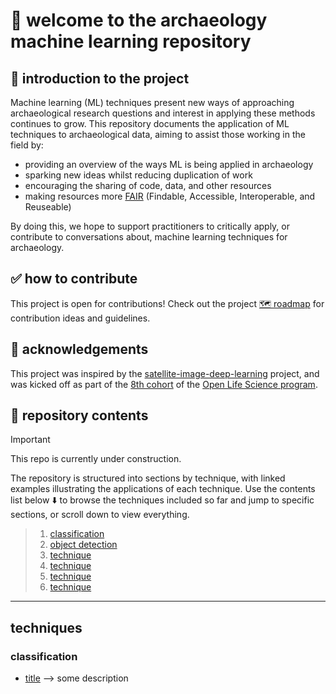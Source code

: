 # 👋 welcome to the archaeology machine learning repository

## 📖 introduction to the project
Machine learning (ML) techniques present new ways of approaching archaeological research questions and interest in applying these methods continues to grow. 
This repository documents the application of ML techniques to archaeological data, aiming to assist those working in the field by:

* providing an overview of the ways ML is being applied in archaeology
* sparking new ideas whilst reducing duplication of work
* encouraging the sharing of code, data, and other resources
* making resources more [FAIR](https://www.nature.com/articles/sdata201618) (Findable, Accessible, Interoperable, and Reuseable)

By doing this, we hope to support practitioners to critically apply, or contribute to conversations about, machine learning techniques for archaeology.

## ✅ how to contribute
This project is open for contributions! Check out the project [🗺️ roadmap](https://github.com/lakillo/archaeology-machine-learning/issues/3) for contribution ideas and guidelines.

## 🙏 acknowledgements
This project was inspired by the [satellite-image-deep-learning](https://github.com/satellite-image-deep-learning/) project, and was kicked off as part of the [8th cohort](https://openlifesci.org/openseeds/ols-8/projects-participants.html#projects) of the [Open Life Science program](https://openlifesci.org/).

## 📁 repository contents
> [!IMPORTANT]
> This repo is currently under construction.

The repository is structured into sections by technique, with linked examples illustrating the applications of each technique. Use the contents list below ⬇️ to browse the techniques included so far and jump to specific sections, or scroll down to view everything.

> 1. [classification](https://github.com/lakillo/archaeology-machine-learning/edit/main/README.md#classification)
> 2. [object detection](link)
> 3. [technique](link)
> 4. [technique](link)
> 5. [technique](link)
> 6. [technique](link)

---

## techniques

### classification
* [title](url) —> some description
